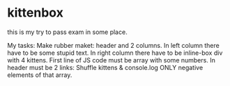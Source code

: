 kittenbox
=========

this is my try to pass exam in some place.

My tasks:
Make rubber maket: header and 2 columns. 
In left column there have to be some stupid text. 
In right column there have to be inline-box div with 4 kittens. 
First line of JS code must be array with some numbers. 
In header must be 2 links: 
Shuffle kittens & 
console.log ONLY negative elements of that array. 
